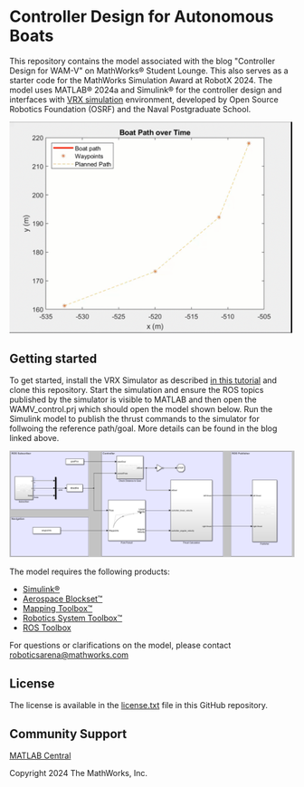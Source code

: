 # Controller Design for Autonomous Boats

This repository contains the model associated with the blog "Controller Design for WAM-V" on MathWorks® Student Lounge. This also serves as a starter code for the MathWorks Simulation Award at RobotX 2024. The model uses MATLAB® 2024a and Simulink® for the controller design and interfaces with [VRX simulation](https://github.com/osrf/vrx) environment, developed by Open Source Robotics Foundation (OSRF) and the Naval Postgraduate School.



<img src="images/boatPath.gif" alt="controller performance" width="500">


## Getting started

To get started,  install the VRX Simulator as described [in this tutorial](https://github.com/osrf/vrx/wiki/getting_started_tutorial) and clone this repository. Start the simulation and ensure the ROS topics published by the simulator is visible to MATLAB and then open the WAMV_control.prj which should open the model shown below. Run the Simulink model to publish the thrust commands to the simulator for follwoing the reference path/goal. More details can be found in the blog linked above.

![Simulink model](images/model_pic.png)

The model requires the following products:
- [Simulink®](https://www.mathworks.com/products/simulink.html)
- [Aerospace Blockset™](https://www.mathworks.com/products/aerospace-blockset.html)
- [Mapping Toolbox™](https://www.mathworks.com/products/mapping.html)
- [Robotics System Toolbox™](https://www.mathworks.com/products/robotics.html)
- [ROS Toolbox](https://www.mathworks.com/products/ros.html)

For questions or clarifications on the model, please contact roboticsarena@mathworks.com


## License
The license is available in the [license.txt](license.txt) file in this GitHub repository.

## Community Support
[MATLAB Central](https://www.mathworks.com/matlabcentral/)

Copyright 2024 The MathWorks, Inc.
